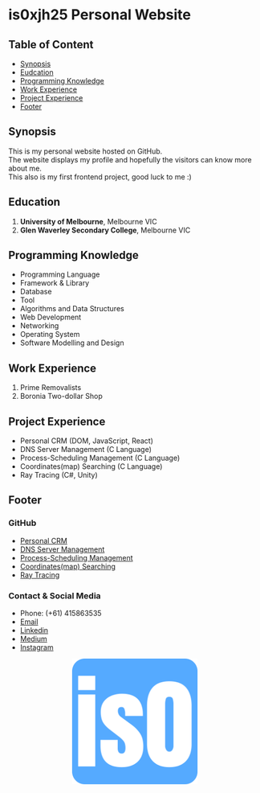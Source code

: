 # is0xjh25 Personal Website

## Table of Content
* [Synopsis](#synopsis)
* [Eudcation](#eudcation)
* [Programming Knowledge](#programming-knowledge)
* [Work Experience](#work-experience)
* [Project Experience](#project-experience)
* [Footer](#footer)

## Synopsis
This is my personal website hosted on GitHub.<br/> 
The website displays my profile and hopefully the visitors can know more about me. <br/> 
This also is my first frontend project, good luck to me :) <br/>

## Education
1. **University of Melbourne**, Melbourne VIC
2. **Glen Waverley Secondary College**, Melbourne VIC 

## Programming Knowledge
- Programming Language
- Framework & Library
- Database
- Tool
- Algorithms and Data Structures
- Web Development
- Networking
- Operating System
- Software Modelling and Design

## Work Experience
1. Prime Removalists
2. Boronia Two-dollar Shop

## Project Experience
- Personal CRM (DOM, JavaScript, React)
- DNS Server Management (C Language)
- Process-Scheduling Management (C Language)
- Coordinates(map) Searching (C Language)
- Ray Tracing (C#, Unity)

## Footer
### GitHub
- [Personal CRM](https://github.com/is0xjh25/comp30022-it-project-frontend)
- [DNS Server Management](https://github.com/is0xjh25/dns-server)
- [Process-Scheduling Management](https://github.com/is0xjh25/process-scheduling)
- [Coordinates(map) Searching](https://github.com/is0xjh25/kd-tree-searching)
- [Ray Tracing](https://github.com/is0xjh25/ray-tracer)
### Contact & Social Media
- Phone: (+61) 415863535
- [Email](is0.jimhsiao@gmail.com)
- [Linkedin](https://www.linkedin.com/in/yunchi-hsiao/)
- [Medium](https://medium.com/@is0xjh25/about)
- [Instagram](https://www.instagram.com/is0xMoment/)

<p align="center">
  <img alt="Favicon" src="favicon_io/android-chrome-512x512.png" width="250" >
</p>
